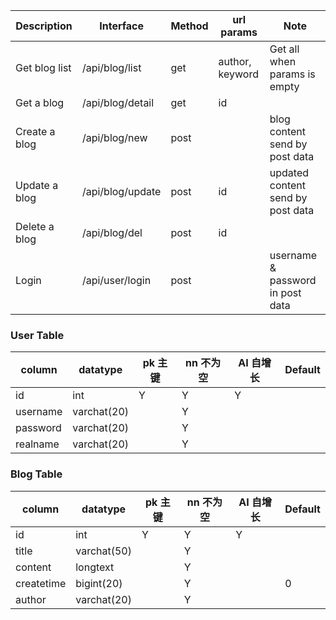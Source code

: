 | Description   | Interface        | Method | url params      | Note                              |
| ------------- | ---------------- | ------ | --------------- | --------------------------------- |
| Get blog list | /api/blog/list   | get    | author, keyword | Get all when params is empty      |
| Get a blog    | /api/blog/detail | get    | id              |                                   |
| Create a blog | /api/blog/new    | post   |                 | blog content send by post data    |
| Update a blog | /api/blog/update | post   | id              | updated content send by post data |
| Delete a blog | /api/blog/del    | post   | id              |                                   |
| Login         | /api/user/login  | post   |                 | username & password in post data  |

### User Table

| column   | datatype    | pk 主键 | nn 不为空 | AI 自增长 | Default |
| -------- | ----------- | ------- | --------- | --------- | ------- |
| id       | int         | Y       | Y         | Y         |         |
| username | varchat(20) |         | Y         |           |         |
| password | varchat(20) |         | Y         |           |         |
| realname | varchat(20) |         | Y         |           |         |

### Blog Table

| column     | datatype    | pk 主键 | nn 不为空 | AI 自增长 | Default |
| ---------- | ----------- | ------- | --------- | --------- | ------- |
| id         | int         | Y       | Y         | Y         |         |
| title      | varchat(50) |         | Y         |           |         |
| content    | longtext    |         | Y         |           |         |
| createtime | bigint(20)  |         | Y         |           | 0       |
| author     | varchat(20) |         | Y         |           |         |
